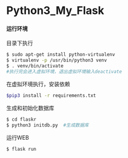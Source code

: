 # Python3_My_Flask



#### 运行环境  

目录下执行

```bash
$ sudo apt-get install python-virtualenv  
$ virtualenv -p /usr/bin/python3 venv  
$ . venv/bin/activate 
#执行完会进入虚拟环境，退出虚拟环境输入deactivate  
```

 在虚拟环境执行，安装依赖

```bash
$pip3 install -r requirements.txt
```

生成和初始化数据库

```bash
$ cd flaskr
$ python3 initdb.py  #生成数据库 
```

运行WEB

```bash
$ flask run
```



